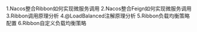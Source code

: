 1.Nacos整合Ribbon如何实现微服务调用
2.Nacos整合Feign如何实现微服务调用
3.Ribbon调用原理分析
4.@LoadBalanced注解原理分析
5.Ribbon负载均衡策略配置
6.Ribbon自定义负载均衡策略







